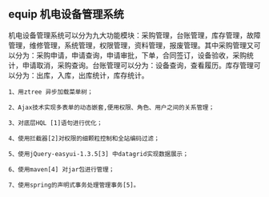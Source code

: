 ## equip 机电设备管理系统


机电设备管理系统可以分为九大功能模块：采购管理，台账管理，库存管理，故障管理，维修管理，系统管理，权限管理，资料管理，报废管理。其中采购管理又可以分为：采购申请，申请查询，申请审批，下单，合同签订，设备验收，采购统计，申请取消，采购查询。台账管理可以分为：设备查询，查看履历。库存管理可以分为：出库，入库，出库统计，库存统计。

    1、用ztree 异步加载菜单树；
    
    2、Ajax技术实现多表单的动态嵌套,便用权限、角色、用户之间的关系管理；
    
    3、对底层HQL [1]语句进行优化；
    
    4、使用拦截器[2]对权限的细颗粒控制和全站编码过滤；
    
    5、使用jQuery-easyui-1.3.5[3] 中datagrid实现数据展示；
    
    6、使用maven[4] 对jar包进行管理；
    
    7、使用spring的声明式事务处理管理事务[5]。




